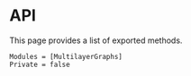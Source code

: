 # API

This page provides a list of exported methods.

```@autodocs
Modules = [MultilayerGraphs]
Private = false
```